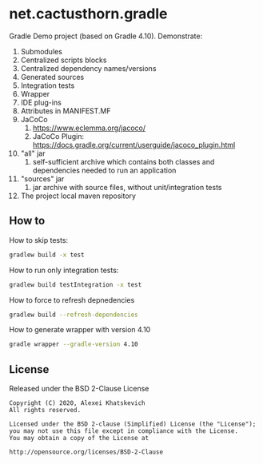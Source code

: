 # net.cactusthorn.gradle

Gradle Demo project (based on Gradle 4.10). Demonstrate:
1. Submodules
1. Centralized scripts blocks
1. Centralized dependency names/versions
1. Generated sources
1. Integration tests
1. Wrapper
1. IDE plug-ins
1. Attributes in MANIFEST.MF
1. JaCoCo
   1. https://www.eclemma.org/jacoco/
   1. JaCoCo Plugin: https://docs.gradle.org/current/userguide/jacoco_plugin.html
1. "all" jar
   1. self-sufficient archive which contains both classes and dependencies needed to run an application
1. "sources" jar
   1. jar archive with source files, without unit/integration tests
1. The project local maven repository

## How to
How to skip tests:
```bash
gradlew build -x test
```
How to run only integration tests:
```bash
gradlew build testIntegration -x test
```
How to force to refresh depnedencies
```bash
gradlew build --refresh-dependencies
```
How to generate wrapper with version 4.10
```bash
gradle wrapper --gradle-version 4.10
```

## License
Released under the BSD 2-Clause License
```
Copyright (C) 2020, Alexei Khatskevich
All rights reserved.

Licensed under the BSD 2-clause (Simplified) License (the "License");
you may not use this file except in compliance with the License.
You may obtain a copy of the License at

http://opensource.org/licenses/BSD-2-Clause
```